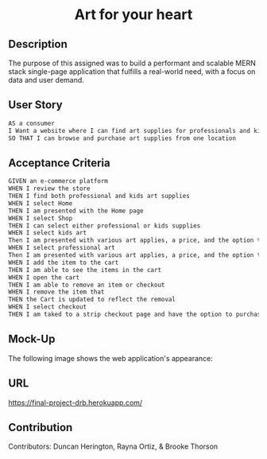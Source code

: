 <h1 align = "center"> Art for your heart </h1>

## Description 
 The purpose of this assigned was to build a performant and scalable MERN stack single-page application that fulfills a real-world need, with a focus on data and user demand. 



## User Story 
```md
AS a consumer 
I Want a website where I can find art supplies for professionals and kids
SO THAT I can browse and purchase art supplies from one location

```

## Acceptance Criteria 
```md
GIVEN an e-commerce platform 
WHEN I review the store
THEN I find both professional and kids art supplies
WHEN I select Home
THEN I am presented with the Home page
WHEN I select Shop
THEN I can select either professional or kids supplies
WHEN I select kids art 
Then I am presented with various art applies, a price, and the option to add to cart
WHEN I select professional art 
Then I am presented with various art applies, a price, and the option to add to cart
WHEN I add the item to the cart 
THEN I am able to see the items in the cart
WHEN I open the cart 
THEN I am able to remove an item or checkout 
WHEN I remove the item that 
THEN the Cart is updated to reflect the removal
WHEN I select checkout
THEN I am taked to a strip checkout page and have the option to purchase the items in my cart

```

## Mock-Up

The following image shows the web application's appearance:




## URL 

https://final-project-drb.herokuapp.com/



## Contribution 

Contributors: Duncan Herington, Rayna Ortiz, & Brooke Thorson


 